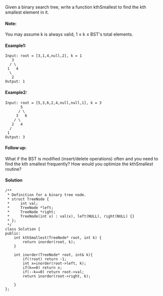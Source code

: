 Given a binary search tree, write a function kthSmallest to find the kth smallest element in it.

#### Note: 
You may assume k is always valid, 1 ≤ k ≤ BST's total elements.

#### Example1:
```
Input: root = [3,1,4,null,2], k = 1
   3
  / \
 1   4
  \
   2
Output: 1
```

#### Example2:
```
Input: root = [5,3,6,2,4,null,null,1], k = 3
       5
      / \
     3   6
    / \
   2   4
  /
 1
Output: 3
```

#### Follow up:
What if the BST is modified (insert/delete operations) often and you need to find the kth smallest frequently? How would you optimize the kthSmallest routine?

#### Solution
```
/**
 * Definition for a binary tree node.
 * struct TreeNode {
 *     int val;
 *     TreeNode *left;
 *     TreeNode *right;
 *     TreeNode(int x) : val(x), left(NULL), right(NULL) {}
 * };
 */
class Solution {
public:
    int kthSmallest(TreeNode* root, int k) {
        return inorder(root, k);
    }
    
    int inorder(TreeNode* root, int& k){
        if(!root) return -1;
        int x=inorder(root->left, k);
        if(k==0) return x;
        if(--k==0) return root->val;
        return inorder(root->right, k);
        
    }
};
```
